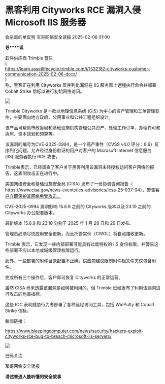#  黑客利用 Cityworks RCE 漏洞入侵 Microsoft IIS 服务器   
会杀毒的单反狗  军哥网络安全读报   2025-02-08 01:00  
  
**导****读**  
  
  
  
软件供应商 Trimble 警告  
(  
https://learn.assetlifecycle.trimble.com/i/1532182-cityworks-customer-communication-2025-02-06-docx/  
)  
称，黑客正在利用 Cityworks 反序列化漏洞在 IIS 服务器上远程执行命令并部署 Cobalt Strike 信标以进行初始网络访问。  
  
![](https://mmbiz.qpic.cn/mmbiz_jpg/AnRWZJZfVaGDMttlnBTje7VZiamyeDmdLI0nrK5OOMgiaqoSWcJyIxcacHvia9TsCDSgjEqLb31R0IwMW6RicSgKKA/640?wx_fmt=jpeg&from=appmsg "")  
  
  
Trimble Cityworks 是一款以地理信息系统 (GIS) 为中心的资产管理和工单管理软件，主要面向地方政府、公用事业和公共工程组织设计。  
  
  
该产品可帮助市政当局和基础设施机构管理公共资产、处理工作订单、办理许可和执照、资本规划和预算等。  
  
  
该漏洞的编号为CVE-2025-0994，是一个高严重性（CVSS v4.0 评分：8.6）反序列化问题，允许经过身份验证的用户对客户的 Microsoft Internet 信息服务 (IIS) 服务器执行 RCE 攻击。  
  
  
Trimble表示，已经调查了客户关于黑客利用该漏洞未经授权访问客户网络的报告，这表明攻击正在进行中。  
  
  
美国网络安全和基础设施安全局 (CISA) 发布了一份协调咨询报告（  
https://www.cisa.gov/news-events/ics-advisories/icsa-25-037-04），警告客户立即保护其网络免受攻击。  
  
  
CVE-2025-0994 漏洞影响 15.8.9 之前的 Cityworks 版本以及 23.10 之前的 Cityworks 办公配套版本。  
  
  
最新版本 15.8.9 和 23.10 分别于 2025 年 1 月 28 日和 29 日发布。  
  
  
管理员必须尽快应用安全更新，而云托管实例（CWOL）将自动接收更新。  
  
  
Trimble 表示，它发现一些内部部署可能具有过度特权的 IIS 身份权限，并警告这些部署不应以本地或域级管理权限运行。  
  
  
此外，一些部署的附件目录配置不正确。供应商建议限制附件根文件夹仅包含附件。  
  
  
完成所有三个操作后，客户即可恢复 Cityworks 的正常运营。  
  
  
虽然 CISA 尚未透露该漏洞是如何被利用的，但 Trimble 已经发布了利用该漏洞进行攻击的危害指标。  
  
  
这些 IOC 表明威胁行为者部署了各种远程访问工具，包括 WinPutty 和 Cobalt Strike 信标。  
  
  
新闻链接：  
  
https://www.bleepingcomputer.com/news/security/hackers-exploit-cityworks-rce-bug-to-breach-microsoft-iis-servers/  
  
![](https://mmbiz.qpic.cn/mmbiz_jpg/AnRWZJZfVaGC3gsJClsh4Fia0icylyBEnBywibdbkrLLzmpibfdnf5wNYzEUq2GpzfedMKUjlLJQ4uwxAFWLzHhPFQ/640?wx_fmt=jpeg "")  
  
扫码关注  
  
军哥网络安全读报  
  
**讲述普通人能听懂的安全故事**  
  
  

